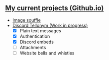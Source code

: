 ## [My current projects (Github.io)](https://kluskizmakiem.me/)
* [Image souffle](https://github.com/ArtSergy/Image-souffle)
* [Discord Tellonym (Work in progress)](Deprecated)
  * [x]  Plain text messages
  * [x]  Authentication
  * [x]  Discord embeds
  * [ ]  Attachments
  * [ ]  Website bells and whistles
